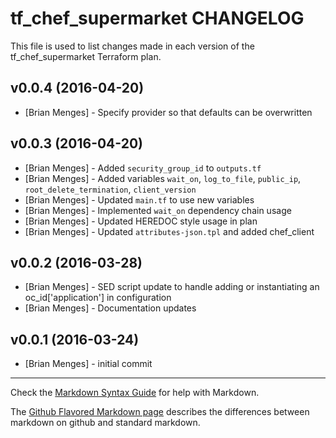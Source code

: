 tf_chef_supermarket CHANGELOG
=============================

This file is used to list changes made in each version of the tf_chef_supermarket Terraform plan.

v0.0.4 (2016-04-20)
-------------------
- [Brian Menges] - Specify provider so that defaults can be overwritten

v0.0.3 (2016-04-20)
-------------------
- [Brian Menges] - Added `security_group_id` to `outputs.tf`
- [Brian Menges] - Added variables `wait_on`, `log_to_file`, `public_ip`, `root_delete_termination`, `client_version`
- [Brian Menges] - Updated `main.tf` to use new variables
- [Brian Menges] - Implemented `wait_on` dependency chain usage
- [Brian Menges] - Updated HEREDOC style usage in plan
- [Brian Menges] - Updated `attributes-json.tpl` and added chef_client

v0.0.2 (2016-03-28)
-------------------
- [Brian Menges] - SED script update to handle adding or instantiating an oc_id['application'] in configuration
- [Brian Menges] - Documentation updates

v0.0.1 (2016-03-24)
-------------------
- [Brian Menges] - initial commit

- - -
Check the [Markdown Syntax Guide](http://daringfireball.net/projects/markdown/syntax) for help with Markdown.

The [Github Flavored Markdown page](http://github.github.com/github-flavored-markdown/) describes the differences between markdown on github and standard markdown.
